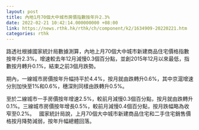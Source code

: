 ```yaml
---
layout: post
title: 內地1月70個大中城市房價指數按年升2.3%
date: 2022-02-21 10:42:14.000000000 +08:00
link: https://news.rthk.hk/rthk/ch/component/k2/1634909-20220221.htm
categories: rthk
---
```


路透社根據國家統計局數據測算，內地上月70個大中城市新建商品住宅價格指數按年升2.3%，增速較去年12月減慢0.3個百分點，並創2015年12月以來最低，指數按月轉升0.1%，結束之前3個月跌勢。

期內，一線城市房價按年升幅持平於4.4%，按月就由跌轉升0.6%，其中京滬增速分別加快至1%和0.6%，穗深則同樣由跌轉升0.5%。

至於二線城市一手房價按年增速2.5%，較前月減慢0.3個百分點，按月就由跌轉升0.1%。三線城市房價按年增長0.5%，較前月減慢0.4個百分點，按月跌幅略為收窄至0.2%。
 
國家統計局說，上月70個大中城市新建商品住宅和二手住宅銷售價格按月降勢減弱，按年升幅總體回落。
